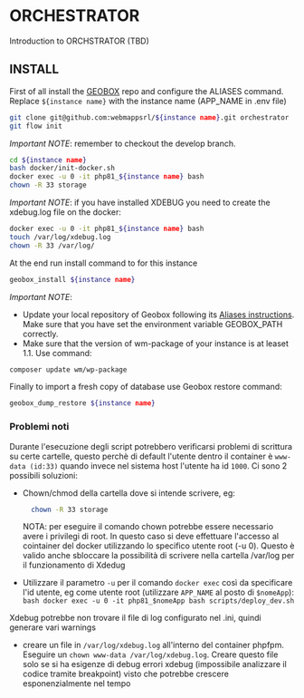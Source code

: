 # ORCHESTRATOR

Introduction to ORCHSTRATOR (TBD)


## INSTALL

First of all install the [GEOBOX](https://github.com/webmappsrl/geobox) repo and configure the ALIASES command.
Replace `${instance name}` with the instance name (APP_NAME in .env file)

```sh
git clone git@github.com:webmappsrl/${instance name}.git orchestrator
git flow init
```

*Important NOTE*: remember to checkout the develop branch.

```sh
cd ${instance name}
bash docker/init-docker.sh
docker exec -u 0 -it php81_${instance name} bash
chown -R 33 storage
```

*Important NOTE*: if you have installed XDEBUG you need to create the xdebug.log file on the docker:

```bash
docker exec -u 0 -it php81_${instance name} bash
touch /var/log/xdebug.log
chown -R 33 /var/log/
```

At the end run install command to for this instance
```bash
geobox_install ${instance name}
```

*Important NOTE*: 
- Update your local repository of Geobox following its [Aliases instructions](https://github.com/webmappsrl/geobox#aliases-and-global-shell-variable). Make sure that you have set the environment variable GEOBOX_PATH correctly.
- Make sure that the version of wm-package of your instance is at leaset 1.1. Use command:
```bash
composer update wm/wp-package
```

Finally to import a fresh copy of database use Geobox restore command:

```bash
geobox_dump_restore ${instance name}
```


### Problemi noti

Durante l'esecuzione degli script potrebbero verificarsi problemi di scrittura su certe cartelle, questo perchè di default l'utente dentro il container è `www-data (id:33)` quando invece nel sistema host l'utente ha id `1000`. Ci sono 2 possibili soluzioni:

-   Chown/chmod della cartella dove si intende scrivere, eg:

    ```bash
      chown -R 33 storage
    ```
    NOTA: per eseguire il comando chown potrebbe essere necessario avere i privilegi di root. In questo caso si deve effettuare l'accesso al cointainer del docker utilizzando lo specifico utente root (-u 0). Questo è valido anche sbloccare la possibilità di scrivere nella cartella /var/log per il funzionamento di Xdedug

-   Utilizzare il parametro `-u` per il comando `docker exec` così da specificare l'id utente, eg come utente root (utilizzare `APP_NAME` al posto di `$nomeApp`):
    `bash
docker exec -u 0 -it php81_$nomeApp bash scripts/deploy_dev.sh
`

Xdebug potrebbe non trovare il file di log configurato nel .ini, quindi generare vari warnings

-   creare un file in `/var/log/xdebug.log` all'interno del container phpfpm. Eseguire un `chown www-data /var/log/xdebug.log`. Creare questo file solo se si ha esigenze di debug errori xdebug (impossibile analizzare il codice tramite breakpoint) visto che potrebbe crescere esponenzialmente nel tempo
